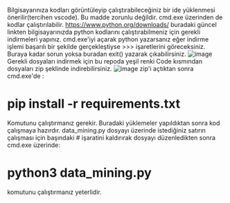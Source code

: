 Bilgisayarınıza kodları görüntüleyip çalıştırabileceğiniz bir ide yüklenmesi önerilir(tercihen vscode). Bu madde zorunlu değildir. cmd.exe üzerinden de kodlar çalıştırılabilir.
https://www.python.org/downloads/ buradaki güncel linkten bilgisayarınızda python kodlarını çalıştırabilmeniz için gerekli indirmeleri yapınız.
cmd.exe'iyi açarak python yazarsanız eğer indirme işlemi başarılı bir şekilde gerçekleştiyse >>> işaretlerini göreceksiniz. Buraya kadar sorun yoksa buradan exit() yazarak çıkabilirsiniz.
![image](https://user-images.githubusercontent.com/65822661/186781935-c92d9de3-28dc-48ee-ab8f-395f7350eb8e.png)
Gerekli dosyaları indirmek için bu repoda yeşil renki Code kısmından dosyaları zip şeklinde indirebilirsiniz.
![image](https://user-images.githubusercontent.com/65822661/186782070-ebbc1862-f28b-4c6c-998d-86fb9be60233.png)
zip'i açtıktan sonra cmd.exe'de :
# pip install -r requirements.txt
Komutunu çalıştırmanız gerekir. Buradaki yüklemeler yapıldıktan sonra kod çalışmaya hazırdır. data_mining.py dosyayı üzerinde istediğiniz satırın çalışması için başındaki # işaratini kaldırırak dosyayı düzenledikten sonra cmd.exe üzerinde:
# python3 data_mining.py
komutunu çalıştırmanız yeterlidir.
